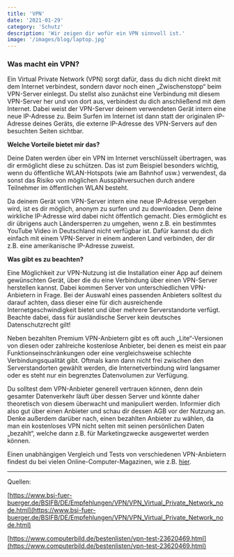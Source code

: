 ```yaml
---
title: 'VPN'
date: '2021-01-29'
category: 'Schutz'
description: 'Wir zeigen dir wofür ein VPN sinnvoll ist.'
image: '/images/blog/laptop.jpg'
---
```


### **Was macht ein VPN?**

Ein Virtual Private Network (VPN) sorgt dafür, dass du dich nicht direkt mit dem Internet verbindest, sondern davor noch einen „Zwischenstopp“ beim VPN-Server einlegst. Du stellst also zunächst eine Verbindung mit diesem VPN-Server her und von dort aus, verbindest du dich anschließend mit dem Internet. Dabei weist der VPN-Server deinem verwendeten Gerät intern eine neue IP-Adresse zu. Beim Surfen im Internet ist dann statt der originalen IP-Adresse deines Geräts, die externe IP-Adresse des VPN-Servers auf den besuchten Seiten sichtbar.



**Welche Vorteile bietet mir das?**

Deine Daten werden über ein VPN im Internet verschlüsselt übertragen, was dir ermöglicht diese zu schützen. Das ist zum Beispiel besonders wichtig, wenn du öffentliche WLAN-Hotspots (wie am Bahnhof usw.) verwendest, da sonst das Risiko von möglichen Ausspähversuchen durch andere Teilnehmer im öffentlichen WLAN besteht.

Da deinem Gerät vom VPN-Server intern eine neue IP-Adresse vergeben wird, ist es dir möglich, anonym zu surfen und zu downloaden. Denn deine wirkliche IP-Adresse wird dabei nicht öffentlich gemacht. Dies ermöglicht es dir übrigens auch Ländersperren zu umgehen, wenn z.B. ein bestimmtes YouTube Video in Deutschland nicht verfügbar ist. Dafür kannst du dich einfach mit einem VPN-Server in einem anderen Land verbinden, der dir z.B. eine amerikanische IP-Adresse zuweist.

**Was gibt es zu beachten?**

Eine Möglichkeit zur VPN-Nutzung ist die Installation einer App auf deinem gewünschten Gerät, über die du eine Verbindung über einen VPN-Server herstellen kannst. Dabei kommen Server von unterschiedlichen VPN-Anbietern in Frage. Bei der Auswahl eines passenden Anbieters solltest du darauf achten, dass dieser eine für dich ausreichende Internetgeschwindigkeit bietet und über mehrere Serverstandorte verfügt. Beachte dabei, dass für ausländische Server kein deutsches Datenschutzrecht gilt!

Neben bezahlten Premium VPN-Anbietern gibt es oft auch „Lite“-Versionen von diesen oder zahlreiche kostenlose Anbieter, bei denen es meist ein paar Funktionseinschränkungen oder eine vergleichsweise schlechte Verbindungsqualität gibt. Oftmals kann dann nicht frei zwischen den Serverstandorten gewählt werden, die Internetverbindung wird langsamer oder es steht nur ein begrenztes Datenvolumen zur Verfügung.

Du solltest dem VPN-Anbieter generell vertrauen können, denn dein gesamter Datenverkehr läuft über dessen Server und könnte daher theoretisch von diesem überwacht und manipuliert werden. Informier dich also gut über einen Anbieter und schau dir dessen AGB vor der Nutzung an. Denke außerdem darüber nach, einen bezahlten Anbieter zu wählen, da man ein kostenloses VPN nicht selten mit seinen persönlichen Daten „bezahlt“, welche dann z.B. für Marketingzwecke ausgewertet werden können.

Einen unabhängigen Vergleich und Tests von verschiedenen VPN-Anbietern findest du bei vielen Online-Computer-Magazinen, wie z.B. [hier](https://www.computerbild.de/bestenlisten/vpn-test-23620469.html).

***

Quellen:

[https://www.bsi-fuer-buerger.de/BSIFB/DE/Empfehlungen/VPN/VPN_Virtual_Private_Network_node.html](https://www.bsi-fuer-buerger.de/BSIFB/DE/Empfehlungen/VPN/VPN_Virtual_Private_Network_node.html)

[https://www.computerbild.de/bestenlisten/vpn-test-23620469.html](https://www.computerbild.de/bestenlisten/vpn-test-23620469.html)
